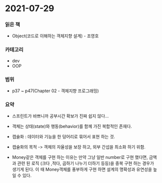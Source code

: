# 2021-07-29

### 읽은 책

- Object(코드로 이해하는 객체지향 설계) - 조영호

### 카테고리

- dev
- OOP

### 범위

- p37 ~ p47(Chapter 02 - 객체지향 프로그래밍)

### 요약

- 스프린트가 바쁘니까 공부시간 확보가 진짜 쉽지 않다...

- 객체는 상태(state)와 행동(behavior)를 함께 가진 복합적인 존재다.
- 캡슐화 : 데이터와 기능을 한 덩어리로 묶어서 표현 하는 것.
- 캡슐화의 목적 -> 객체의 자율성을 보장 하고, 외부 간섭을 최소화 하기 위함.
- Money같은 객체를 구현 하는 이유는 만약 그냥 일반 number로 구현 했다면, 금액과 관련 된 로직 (크다 ,적다, 곱하기 나누기 더하기 등등)을 중복 구현 하는 경우가 생기게 된다. 이 때 Money객체를 풍부하게 구현 하면 설계의 명확성과 유연성을 높일 수 있다.
